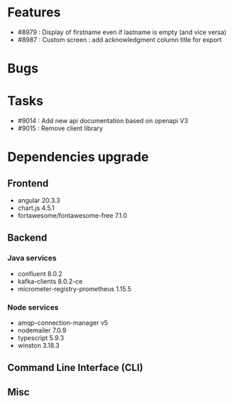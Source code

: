 
# Features

- #8979 : Display of firstname even if lastname is empty (and vice versa)
- #8987 : Custom screen : add acknowledgment column title for export 

# Bugs


# Tasks

- #9014 : Add new api documentation based on openapi V3
- #9015 : Remove client library

  
# Dependencies upgrade

## Frontend

- angular 20.3.3
- chart.js 4.5.1
- fortawesome/fontawesome-free 7.1.0

## Backend 


### Java services 

- confluent 8.0.2
- kafka-clients 8.0.2-ce
- micrometer-registry-prometheus 1.15.5

  
### Node services

- amqp-connection-manager v5
- nodemailer 7.0.9
- typescript 5.9.3
- winston 3.18.3


## Command Line Interface (CLI)


## Misc





